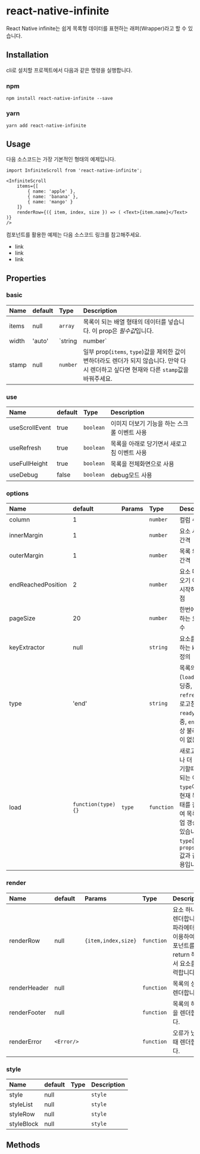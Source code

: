 # react-native-infinite
React Native infinite는 쉽게 목록형 데이터를 표현하는 래퍼(Wrapper)라고 할 수 있습니다.


## Installation
cli로 설치할 프로젝트에서 다음과 같은 명령을 실행합니다.

### npm
`npm install react-native-infinite --save`

### yarn
`yarn add react-native-infinite`


## Usage
다음 소스코드는 가장 기본적인 형태의 예제입니다.
```
import InfiniteScroll from 'react-native-infinite';

<InfiniteScroll
	items={[
		{ name: 'apple' },
		{ name: 'banana' },
		{ name: 'mango' }
	]}
	renderRow={({ item, index, size }) => ( <Text>{item.name}</Text> )}
/>
```

컴포넌트를 활용한 예제는 다음 소스코드 링크를 참고해주세요.
- link
- link
- link


## Properties

### basic

| Name | default | Type | Description |
| :--- | :------ | :--- | :---------- |
| items | null | `array` | 목록이 되는 배열 형태의 데이터를 넣습니다. 이 prop은 *필수값*입니다. |
| width | 'auto' | `string|number` | 목록 영역의 가로사이즈 |
| stamp | null | `number` | 일부 prop(`items`, `type`)값을 제외한 값이 변하더라도 렌더가 되지 않습니다. 만약 다시 렌더하고 싶다면 현재와 다른 `stamp`값을 바꿔주세요. |

### use

| Name | default | Type | Description |
| :--- | :------ | :--- | :---------- |
| useScrollEvent | true | `boolean` | 이미지 더보기 기능을 하는 스크롤 이벤트 사용 |
| useRefresh | true | `boolean` | 목록을 아래로 당기면서 새로고침 이벤트 사용 |
| useFullHeight | true | `boolean` | 목록을 전체화면으로 사용 |
| useDebug | false | `boolean` | debug모드 사용 |

### options

| Name | default | Params | Type | Description |
| :--- | :------ | :--- | :--- | :---------- |
| column | 1 |  | `number` | 컬럼 수 |
| innerMargin | 1 |  | `number` | 요소 사이의 간격 |
| outerMargin | 1 |  | `number` | 목록 외곽의 간격 |
| endReachedPosition | 2 |  | `number` | 요소 더 불러오기 이벤트 시작하는 지점 |
| pageSize | 20 |  | `number` | 한번에 표시하는 요소 갯수 |
| keyExtractor | null |  | `string` | 요소를 구분하는 key값 정의 |
| type | 'end' |  | `string` | 목록의 상태 (`loading`:로딩중, `refresh`:새로고침 중, `ready`:대기중, `end`:더이상 불러올것이 없는상태) |
| load | `function(type) {}` | `type` | `function` | 새로고침하거나 더 불러오기할때 실행되는 이벤트. `type`이라는 현재 목록 상태를 참고하여 목록을 직업 갱신할 수 있습니다. `type`은 `props.type`값과 같은 내용입니다. |

### render

| Name | default | Params | Type | Description |
| :--- | :------ | :--- | :--- | :---------- |
| renderRow | null | `{item,index,size}` | `function` | 요소 하나를 렌더합니다. 파라메터를 이용하여 컴포넌트를 return 해줘서 요소를 출력합니다.|
| renderHeader | null |  | `function` | 목록의 상단 렌더합니다. |
| renderFooter | null |  | `function` | 목록의 하단을 렌더합니다. |
| renderError | `<Error/>` |  | `function` | 오류가 났을때 렌더합니다.  |

### style

| Name | default | Type | Description |
| :--- | :------ | :--- | :---------- |
| style | null |  | `style` | 컴포넌트의 가장 바깥의 영역 |
| styleList | null |  | `style` | 목록 |
| styleRow | null |  | `style` | 목록에서 하나의 줄 |
| styleBlock | null |  | `style` | 목록에서 하나의 요소 |


## Methods